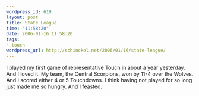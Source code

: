 ```yaml
--- 
wordpress_id: 619
layout: post
title: State League
time: "11:58:20"
date: 2006-01-16 11:58:20
tags: 
- touch
wordpress_url: http://schinckel.net/2006/01/16/state-league/
---
```

I played my first game of representative Touch in about a year yesterday. And I loved it. My team, the Central Scorpions, won by 11-4 over the Wolves. And I scored either 4 or 5 Touchdowns. I think having not played for so long just made me so hungry. And I feasted. 
